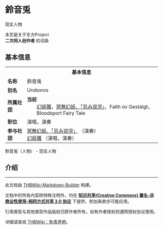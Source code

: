 # 鈴音兎

<!-- source html: G:\repos\THBWiki-Markdown-Builder\THBWikiMarkdown\Temp\main\b\be\ns0%3A%E9%88%B4%E9%9F%B3%E5%85%8E.html -->

现实人物

本页是关于东方Project  
 **二次同人创作者** 的词条

## 基本信息

<table><tbody><tr><th colspan="3">基本信息</th></tr><tr><td class="label"><b>名称</b></td><td> 鈴音兎 </td></tr><tr><td class="label"><b>别名</b></td><td>Uroboros</td></tr><tr><td class="label"><b>所属社团</b></td><td><b>当前</b><div style="margin-left:2em;"><a href="./幻妖雛.md" title="幻妖雛">幻妖雛</a>，<a href="/index.php?title=%E5%86%A5%E7%84%A1%E5%B9%BB%E5%A6%96%E3%80%81%E3%80%8C%E5%BF%8C%E3%81%BF%E5%8F%8C%E5%85%90%E3%80%8D&amp;action=edit&amp;redlink=1" class="new" title="冥無幻妖、「忌み双児」（页面不存在）">冥無幻妖、「忌み双児」</a>，Faith ov Gestalgt，Bloodsport Fairy Tale</div></td></tr><tr><td class="label"><b>职位</b></td><td>演唱，演奏</td></tr><tr><td class="label"><b>参与社团</b></td><td><a href="/index.php?title=%E5%86%A5%E7%84%A1%E5%B9%BB%E5%A6%96%E3%80%81%E3%80%8C%E5%BF%8C%E3%81%BF%E5%8F%8C%E5%85%90%E3%80%8D&amp;action=edit&amp;redlink=1" class="new" title="冥無幻妖、「忌み双児」（页面不存在）">冥無幻妖、「忌み双児」</a> （演奏）<br><a href="./幻妖雛.md" title="幻妖雛">幻妖雛</a> （演唱，演奏）</td></tr></tbody></table>

鈴音兎（人物） - 现实人物

## 介绍




---

此文档由 [THBWiki-Markdown-Builder](https://github.com/Delsin-Yu/THBWiki-Markdown-Builder) 构建。

文档中的所有内容除特殊注明外，均在 [**知识共享(Creative Commons) 署名-非商业性使用-相同方式共享 3.0 协议**](https://creativecommons.org/licenses/by-sa/3.0/deed.zh-hans) 下提供，附加条款亦可能应用。

引用类型与其他类型作品版权归原作者所有，如有作者授权则遵照授权协议使用。

详细请查阅 [THBWiki：免责声明](https://thbwiki.cc/THBWiki:%E5%85%8D%E8%B4%A3%E5%A3%B0%E6%98%8E)。

